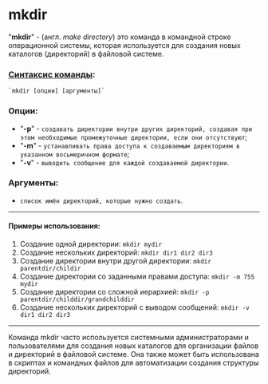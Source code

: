 # mkdir

"**mkdir**" - (англ. *make directory*) это команда в командной строке операционной системы, которая используется для создания новых каталогов (директорий) в файловой системе.

### [Синтаксис команды](../glossary.md#cинтаксис-консольных-команд):
    `mkdir [опции] [аргументы]`

### Опции:
* "**-p**" - `создавать директории внутри других директорий, создавая при этом необходимые промежуточные директории, если они отсутствуют`;
* "**-m**" - `устанавливать права доступа к создаваемым директориям в указанном восьмеричном формате`;
* "**-v**" - `выводить сообщение для каждой создаваемой директории`.

### Аргументы:
* `список имён директорий, которые нужно создать`.

***

#### Примеры использования:
1. Создание одной директории:
    `mkdir mydir`
2. Создание нескольких директорий:
    `mkdir dir1 dir2 dir3`
3. Создание директории внутри другой директории:
    `mkdir parentdir/childir`
4. Создание директории со заданными правами доступа:
    `mkdir -m 755 mydir`
5. Создание директории со сложной иерархией:
    `mkdir -p parentdir/childdir/grandchilddir`
6. Создание нескольких директорий с выводом сообщений:
    `mkdir -v dir1 dir2 dir3`

****

Команда mkdir часто используется системными администраторами и пользователями для создания новых каталогов для организации файлов и директорий в файловой системе. Она также может быть использована в скриптах и командных файлов для автоматизации создания структуры директорий.